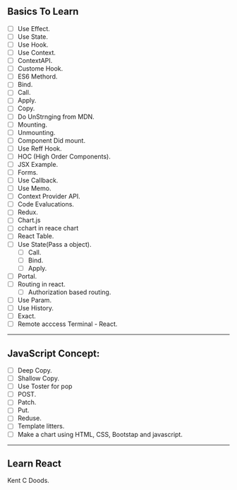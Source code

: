 ## Basics To Learn

* [ ] Use Effect.
* [ ] Use State.
* [ ] Use Hook.
* [ ] Use Context.
* [ ] ContextAPI.
* [ ] Custome Hook.
* [ ] ES6 Methord.
* [ ] Bind.
* [ ] Call.
* [ ] Apply.
* [ ] Copy.
* [ ] Do UnStrnging from MDN.
* [ ] Mounting.
* [ ] Unmounting.
* [ ] Component Did mount.
* [ ] Use Reff Hook.
* [ ] HOC (High Order Components).
* [ ] JSX Example.
* [ ] Forms.
* [ ] Use Callback.
* [ ] Use Memo.
* [ ] Context Provider API.
* [ ] Code Evalucations.
* [ ] Redux.
* [ ] Chart.js
* [ ] cchart in reace chart
* [ ] React Table.
* [ ] Use State(Pass a object).
  * [ ] Call.
  * [ ] Bind.
  * [ ] Apply.
* [ ] Portal.
* [ ] Routing in react.
  * [ ] Authorization based routing.
* [ ] Use Param.
* [ ] Use History.
* [ ] Exact.
* [ ] Remote acccess Terminal - React.

---

## JavaScript Concept:

* [ ] Deep Copy.
* [ ] Shallow Copy.
* [ ] Use Toster for pop
* [ ] POST.
* [ ] Patch.
* [ ] Put.
* [ ] Reduse.
* [ ] Template litters.
* [ ] Make a chart using HTML, CSS, Bootstap and javascript.

---

## Learn React

Kent C Doods.
